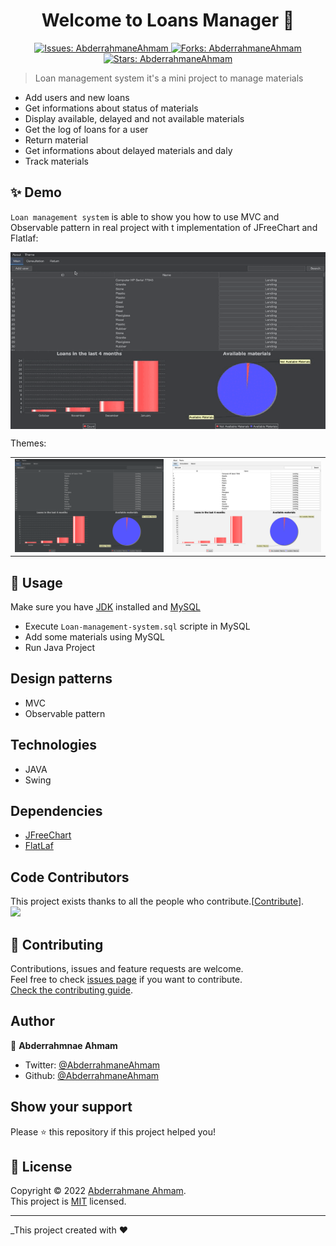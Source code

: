 <h1 align="center">Welcome to Loans Manager 👋</h1>
<p align="center">
  <a href="https://github.com/AbderrahmaneAhmam/Loans-manager/issues">
    <img alt="Issues: AbderrahmaneAhmam" src="https://img.shields.io/github/issues/AbderrahmaneAhmam/Loans-manager" target="_blank" />
  </a>
<a href="https://github.com/AbderrahmaneAhmam/Loans-manager">
    <img alt="Forks: AbderrahmaneAhmam" src="https://img.shields.io/github/forks/AbderrahmaneAhmam/Loans-manager" target="_blank" />
  </a>
<a href="https://github.com/AbderrahmaneAhmam/Loans-manager">
    <img alt="Stars: AbderrahmaneAhmam" src="https://img.shields.io/github/stars/AbderrahmaneAhmam/Loans-manager" target="_blank" />
  </a>
</p>

> Loan management system it's a mini project to manage materials 
- Add users and new loans
- Get informations about status of materials
- Display available, delayed and not available materials
- Get the log of loans for a user
- Return material
- Get informations about delayed materials and daly
- Track materials

## ✨ Demo

`Loan management system` is able to show you how to use MVC and Observable pattern in real project with t implementation of JFreeChart and Flatlaf:

<p align="center">
  <img width="700" align="center" src="./images/demo.gif" alt="demo"/>
</p>

Themes:

<table>
<tr>
<td>
<img width="700" src="./images/image1.png" alt="cli output"/>
</td>
<td>
<img width="700" src="./images/image2.png" alt="cli output"/>
</td>
</tr>
</table>

## 🚀 Usage

Make sure you have [JDK](https://www.oracle.com/java/technologies/downloads/) installed and [MySQL](https://www.apachefriends.org/fr/index.html)

- Execute `Loan-management-system.sql` scripte in MySQL
- Add some materials using MySQL
- Run Java Project

## Design patterns
- MVC
- Observable pattern

## Technologies
- JAVA
- Swing

## Dependencies
- [JFreeChart](https://www.jfree.org/jfreechart/)
- [FlatLaf](https://github.com/JFormDesigner/FlatLaf)

## Code Contributors

This project exists thanks to all the people who contribute.[[Contribute](CONTRIBUTING.md)].</br>
<a href="https://github.com/AbderrahmaneAhmam/Loan-management-system/graphs/contributors">
  <img src="https://contrib.rocks/image?repo=AbderrahmaneAhmam/Loan-management-system" />
</a>


## 🤝 Contributing

Contributions, issues and feature requests are welcome.<br />
Feel free to check [issues page](https://github.com/AbderrahmaneAhmam/Loan-management-system/issues) if you want to contribute.<br />
[Check the contributing guide](./CONTRIBUTING.md).<br />

## Author

👤 **Abderrahmnae Ahmam**

- Twitter: [@AbderrahmaneAhmam](https://twitter.com/AbderrahmaneAhmam)
- Github: [@AbderrahmaneAhmam](https://github.com/AbderrahmaneAhmam)

## Show your support

Please ⭐️ this repository if this project helped you!

## 📝 License

Copyright © 2022 [Abderrahmane Ahmam](https://github.com/AbderrahmaneAhmam).<br />
This project is [MIT](https://github.com/kefranabg/readme-md-generator/blob/master/LICENSE) licensed.

---

_This project created with ❤️
